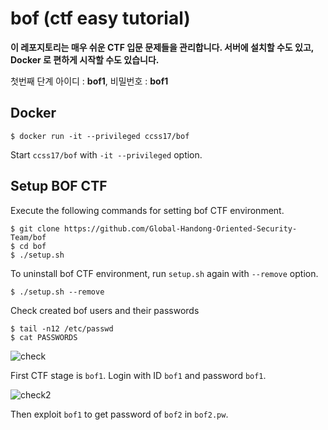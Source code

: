 # bof (ctf easy tutorial)

**이 레포지토리는 매우 쉬운 CTF 입문 문제들을 관리합니다. 서버에 설치할 수도 있고, Docker 로 편하게 시작할 수도 있습니다.**

첫번째 단계 아이디 : **bof1**, 비밀번호 : **bof1** 

## Docker

```shell
$ docker run -it --privileged ccss17/bof
```

Start `ccss17/bof` with `-it --privileged` option.

## Setup BOF CTF

Execute the following commands for setting bof CTF environment.

```shell
$ git clone https://github.com/Global-Handong-Oriented-Security-Team/bof
$ cd bof
$ ./setup.sh
```

To uninstall bof CTF environment, run `setup.sh` again with `--remove` option.

```shell
$ ./setup.sh --remove
```

Check created bof users and their passwords

```shell
$ tail -n12 /etc/passwd
$ cat PASSWORDS
```

![check](https://user-images.githubusercontent.com/16812446/72774687-eaa4b580-3c4e-11ea-895e-b59762c8baf6.PNG)

First CTF stage is `bof1`. Login with ID `bof1` and password `bof1`.

![check2](https://user-images.githubusercontent.com/16812446/72774697-f3958700-3c4e-11ea-820d-2b86ab92620e.PNG)

Then exploit `bof1` to get password of `bof2` in `bof2.pw`.
